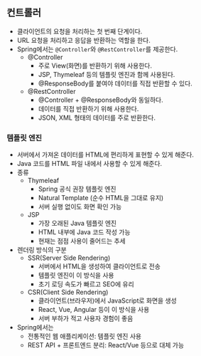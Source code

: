 ## 컨트롤러

- 클라이언트의 요청을 처리하는 첫 번째 단계이다.
- URL 요청을 처리하고 응답을 반환하는 역할을 한다.
- Spring에서는 `@Controller`와 `@RestController`를 제공한다.
    - @Controller
        - 주로 View(화면)를 반환하기 위해 사용한다.
        - JSP, Thymeleaf 등의 템플릿 엔진과 함께 사용된다.
        - @ResponseBody를 붙여야 데이터를 직접 반환할 수 있다.
    - @RestController
        - @Controller + @ResponseBody와 동일하다.
        - 데이터를 직접 반환하기 위해 사용한다.
        - JSON, XML 형태의 데이터를 주로 반환한다.
### 템플릿 엔진
- 서버에서 가져온 데이터를 HTML에 편리하게 표현할 수 있게 해준다.
- Java 코드를 HTML 파일 내에서 사용할 수 있게 해준다.
- 종류
    - Thymeleaf
        - Spring 공식 권장 템플릿 엔진
        - Natural Template (순수 HTML을 그대로 유지)
        - 서버 실행 없이도 화면 확인 가능
    - JSP
        - 가장 오래된 Java 템플릿 엔진
        - HTML 내부에 Java 코드 작성 가능
        - 현재는 점점 사용이 줄어드는 추세
- 렌더링 방식의 구분
    - SSR(Server Side Rendering)
        - 서버에서 HTML을 생성하여 클라이언트로 전송
        - 템플릿 엔진이 이 방식을 사용
        - 초기 로딩 속도가 빠르고 SEO에 유리
    - CSR(Client Side Rendering)
        - 클라이언트(브라우저)에서 JavaScript로 화면을 생성
        - React, Vue, Angular 등이 이 방식을 사용
        - 서버 부하가 적고 사용자 경험이 좋음
- Spring에서는
    - 전통적인 웹 애플리케이션: 템플릿 엔진 사용
    - REST API + 프론트엔드 분리: React/Vue 등으로 대체 가능